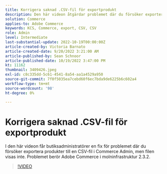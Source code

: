 ```yaml
---
title: Korrigera saknad .CSV-fil för exportprodukt
description: Den här videon åtgärdar problemet där du försöker exportera produkter till en CSV-fil i Commerce Admin, men filen visas inte. Det här problemet berör Adobe Commerce i molninfrastruktur 2.3.2.Vem är den här videon till? - Förvara administratörer4.
solution: Commerce
applies-to: Adobe Commerce
keywords: KCS, Commerce, export, CSV, CSV
role: Admin
level: Intermediate
last-substantial-update: 2022-10-19T00:00:00Z
article-created-by: Victoria Barnato
article-created-date: 9/20/2022 3:21:00 AM
article-published-by: Sean Schnoor
article-published-date: 10/19/2022 3:47:00 PM
kt: 11162
thumbnail: 3409426.jpeg
exl-id: c8c335dd-5c61-4541-8a54-aa1a4529a950
source-git-commit: 7f0f5035ea7cebd60f6ec7bda9de6225b6c602a4
workflow-type: tm+mt
source-wordcount: '98'
ht-degree: 0%

---
```


# Korrigera saknad .CSV-fil för exportprodukt

I den här videon får butiksadministratörer en fix för problemet där du försöker exportera produkter till en CSV-fil i Commerce Admin, men filen visas inte. Problemet berör Adobe Commerce i molninfrastruktur 2.3.2.


>[!VIDEO](https://video.tv.adobe.com/v/3409426/?quality=12&learn=on)
